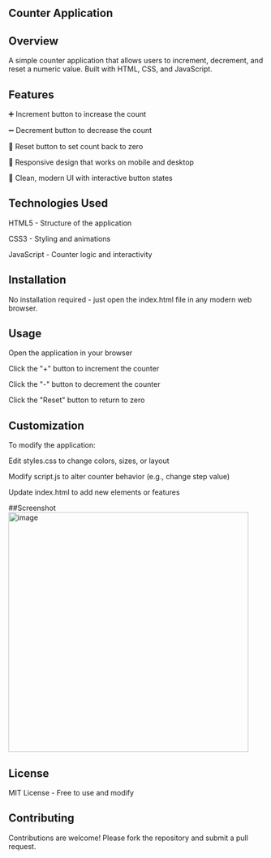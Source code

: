 ## Counter Application

## Overview
A simple counter application that allows users to increment, decrement, and reset a numeric value. Built with HTML, CSS, and JavaScript.

## Features
➕ Increment button to increase the count

➖ Decrement button to decrease the count

🔄 Reset button to set count back to zero

📱 Responsive design that works on mobile and desktop

🎨 Clean, modern UI with interactive button states

## Technologies Used
HTML5 - Structure of the application

CSS3 - Styling and animations

JavaScript - Counter logic and interactivity

## Installation
No installation required - just open the index.html file in any modern web browser.

## Usage
Open the application in your browser

Click the "+" button to increment the counter

Click the "-" button to decrement the counter

Click the "Reset" button to return to zero

## Customization
To modify the application:

Edit styles.css to change colors, sizes, or layout

Modify script.js to alter counter behavior (e.g., change step value)

Update index.html to add new elements or features

 ##Screenshot
<img width="473" alt="image" src="https://github.com/user-attachments/assets/6906ab78-c60d-425a-9805-c9da205bb6cb" />


 ## License
MIT License - Free to use and modify

## Contributing
Contributions are welcome! Please fork the repository and submit a pull request.

